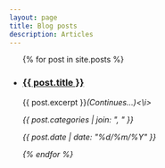 ```yaml
---
layout: page
title: Blog posts
description: Articles
---
```

<ul>
            {% for post in site.posts %}
            <li>
                        <h3><a href="{{ post.url }}">{{ post.title }}</a></h3>
              <p>{{ post.excerpt }}<i>(Continues...)<\i></p>
              <p class="post-categories special-font">{{ post.categories | join: ", " }}</p>
              <p class="post-publishing-note">{{ post.date | date: "%d/%m/%Y" }}</p>
            </li>
            {% endfor %}
</ul>
